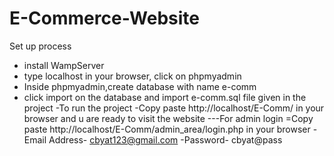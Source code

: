 # E-Commerce-Website
Set up process
- install WampServer 
- type localhost in your browser, click on phpmyadmin
- Inside phpmyadmin,create database with name e-comm
- click import on the database and import e-comm.sql file given in the project
-To run the project
-Copy paste http://localhost/E-Comm/ in your browser and u are ready to visit the website
---For admin login
=Copy paste http://localhost/E-Comm/admin_area/login.php in your browser
-Email Address- cbyat123@gmail.com
-Password- cbyat@pass

  
  
   
